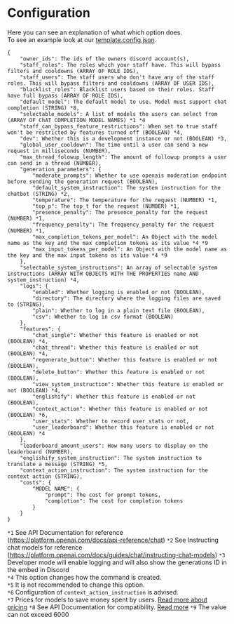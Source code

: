 # Configuration

Here you can see an explanation of what which option does.  
To see an example look at our [template.config.json](https://github.com/ZeldaFan0225/ChatGPT-Discord-Bot/blob/main/template.config.json).

```
{
    "owner_ids": The ids of the owners discord account(s),
    "staff_roles": The roles which your staff have. This will bypass filters and cooldowns (ARRAY OF ROLE IDS),
    "staff_users": The staff users who don't have any of the staff roles. This will bypass filters and cooldowns (ARRAY OF USER IDS),
    "blacklist_roles": Blacklist users based on their roles. Staff have full bypass (ARRAY OF ROLE IDS),
    "default_model": The default model to use. Model must support chat completion (STRING) *8,
    "selectable_models": A list of models the users can select from (ARRAY OF ChAT COMPLETION MODEL NAMES) *1 *4
    "staff_can_bypass_feature_restrictions": When set to true staff won't be restricted by features turned off (BOOLEAN) *4,
    "dev": Whether this is a development instance or not (BOOLEAN) *3,
    "global_user_cooldown": The time until a user can send a new request in milliseconds (NUMBER),
    "max_thread_folowup_length": The amount of followup prompts a user can send in a thread (NUMBER),
    "generation_parameters": {
        "moderate_prompts": Whether to use openais moderation endpoint before sending the generation request (BOOLEAN),
        "default_system_instruction": The system instruction for the chatbot (STRING) *2,
        "temperature": The temperature for the request (NUMBER) *1,
        "top_p": The top_t for the request (NUMBER) *1,
        "presence_penalty": The presence_penalty for the request (NUMBER) *1,
        "frequency_penalty": The frequency_penalty for the request (NUMBER) *1,
        "max_completion_tokens_per_model": An Object with the model name as the key and the max completion tokens as its value *4 *9
        "max_input_tokens_per_model": An Object with the model name as the key and the max input tokens as its value *4 *9
    },
    "selectable_system_instructions": An array of selectable system instructions (ARRAY WITH OBJECTS WITH THE PROPERTIES name AND system_instruction) *4,
    "logs": {
        "enabled": Whether logging is enabled or not (BOOLEAN),
        "directory": The directory where the logging files are saved to (STRING),
        "plain": Whether to log in a plain text file (BOOLEAN),
        "csv": Whether to log in csv format (BOOLEAN)
    },
    "features": {
        "chat_single": Whether this feature is enabled or not (BOOLEAN) *4,
        "chat_thread": Whether this feature is enabled or not (BOOLEAN) *4,
        "regenerate_button": Whether this feature is enabled or not (BOOLEAN),
        "delete_button": Whether this feature is enabled or not (BOOLEAN),
        "view_system_instruction": Whether this feature is enabled or not (BOOLEAN) *4,
        "englishify": Whether this feature is enabled or not (BOOLEAN),
        "context_action": Whether this feature is enabled or not (BOOLEAN) *6,
        "user_stats": Whether to record user stats or not,
        "user_leaderboard": Whether this feature is enabled or not (BOOLEAN) *4
    },
    "leaderboard_amount_users": How many users to display on the leaderboard (NUMBER),
    "englishify_system_instruction": The system instruction to translate a message (STRING) *5,
    "context_action_instruction": The system instruction for the context action (STRING),
    "costs": {
        "MODEL NAME": {
            "prompt": The cost for prompt tokens,
            "completion": The cost for completion tokens
        }
    }
}
```

`*1` See API Documentation for reference (https://platform.openai.com/docs/api-reference/chat) 
`*2` See Instructing chat models for reference (https://platform.openai.com/docs/guides/chat/instructing-chat-models)
`*3` Developer mode will enable logging and will also show the generations ID in the embed in Discord  
`*4` This option changes how the command is created.  
`*5` It is not recommended to change this option.  
`*6` Configuration of `context_action_instruction` is advised.  
`*7` Prices for models to save money spent by users. [Read more about pricing](https://openai.com/pricing)
`*8` See API Documentation for compatibility. [Read more](https://platform.openai.com/docs/models/model-endpoint-compatibility)
`*9` The value can not exceed 6000